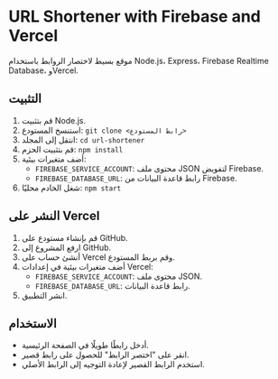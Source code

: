 # URL Shortener with Firebase and Vercel
موقع بسيط لاختصار الروابط باستخدام Node.js، Express، Firebase Realtime Database، وVercel.

## التثبيت
1. قم بتثبيت Node.js.
2. استنسخ المستودع: `git clone <رابط المستودع>`
3. انتقل إلى المجلد: `cd url-shortener`
4. قم بتثبيت الحزم: `npm install`
5. أضف متغيرات بيئية:
   - `FIREBASE_SERVICE_ACCOUNT`: محتوى ملف JSON لتفويض Firebase.
   - `FIREBASE_DATABASE_URL`: رابط قاعدة البيانات من Firebase.
6. شغل الخادم محليًا: `npm start`

## النشر على Vercel
1. قم بإنشاء مستودع على GitHub.
2. ارفع المشروع إلى GitHub.
3. أنشئ حساب على Vercel وقم بربط المستودع.
4. أضف متغيرات بيئية في إعدادات Vercel:
   - `FIREBASE_SERVICE_ACCOUNT`: محتوى ملف JSON.
   - `FIREBASE_DATABASE_URL`: رابط قاعدة البيانات.
5. انشر التطبيق.

## الاستخدام
- أدخل رابطًا طويلًا في الصفحة الرئيسية.
- انقر على "اختصر الرابط" للحصول على رابط قصير.
- استخدم الرابط القصير لإعادة التوجيه إلى الرابط الأصلي.
